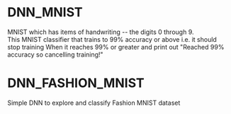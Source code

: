# DNN_MNIST
MNIST which has items of handwriting -- the digits 0 through 9.  
This MNIST classifier that trains to 99% accuracy or above
i.e. it should stop training When it reaches 99% or greater and print out "Reached 99% accuracy so cancelling training!" 

# DNN_FASHION_MNIST
Simple DNN to explore and classify Fashion MNIST dataset
